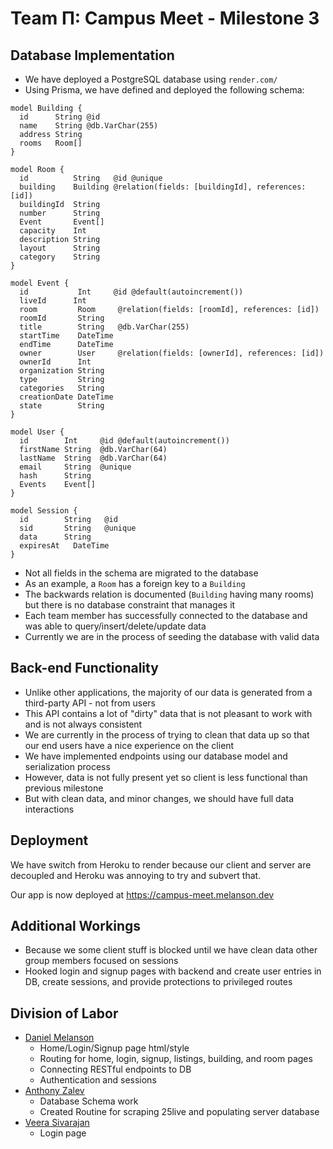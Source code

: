 # Team &Pi;: Campus Meet - Milestone 3

## Database Implementation

- We have deployed a PostgreSQL database using `render.com/`
- Using Prisma, we have defined and deployed the following schema:

```prisma
model Building {
  id      String @id
  name    String @db.VarChar(255)
  address String
  rooms   Room[]
}

model Room {
  id          String   @id @unique
  building    Building @relation(fields: [buildingId], references: [id])
  buildingId  String
  number      String
  Event       Event[]
  capacity    Int
  description String
  layout      String
  category    String
}

model Event {
  id           Int     @id @default(autoincrement())
  liveId      Int
  room         Room     @relation(fields: [roomId], references: [id])
  roomId       String
  title        String   @db.VarChar(255)
  startTime    DateTime
  endTime      DateTime
  owner        User     @relation(fields: [ownerId], references: [id])
  ownerId      Int
  organization String
  type         String
  categories   String
  creationDate DateTime
  state        String
}

model User {
  id        Int     @id @default(autoincrement())
  firstName String  @db.VarChar(64)
  lastName  String  @db.VarChar(64)
  email     String  @unique
  hash      String
  Events    Event[]
}

model Session {
  id        String   @id
  sid       String   @unique
  data      String
  expiresAt   DateTime
}
```

- Not all fields in the schema are migrated to the database
- As an example, a `Room` has a foreign key to a `Building`
- The backwards relation is documented (`Building` having many rooms) but there is no database constraint that manages it
- Each team member has successfully connected to the database and was able to query/insert/delete/update data
- Currently we are in the process of seeding the database with valid data

## Back-end Functionality

- Unlike other applications, the majority of our data is generated from a third-party API - not from users
- This API contains a lot of "dirty" data that is not pleasant to work with and is not always consistent
- We are currently in the process of trying to clean that data up so that our end users have a nice experience on the client
- We have implemented endpoints using our database model and serialization process
- However, data is not fully present yet so client is less functional than previous milestone
- But with clean data, and minor changes, we should have full data interactions

## Deployment

We have switch from Heroku to render because our client and server are decoupled and Heroku was annoying to try and subvert that.

Our app is now deployed at <https://campus-meet.melanson.dev>

## Additional Workings

- Because we some client stuff is blocked until we have clean data other group members focused on sessions
- Hooked login and signup pages with backend and create user entries in DB, create sessions, and provide protections to privileged routes

## Division of Labor

- [Daniel Melanson](https://github.com/daniel-melanson)
  - Home/Login/Signup page html/style
  - Routing for home, login, signup, listings, building, and room pages
  - Connecting RESTful endpoints to DB
  - Authentication and sessions
- [Anthony Zalev](https://github.com/AnthonyZalev)
  - Database Schema work
  - Created Routine for scraping 25live and populating server database
- [Veera Sivarajan](https://github.com/veera-sivarajan)
  - Login page
